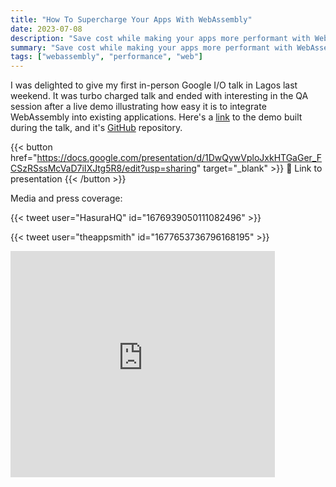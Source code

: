 ```yaml
---
title: "How To Supercharge Your Apps With WebAssembly"
date: 2023-07-08
description: "Save cost while making your apps more performant with WebAssembly"
summary: "Save cost while making your apps more performant with WebAssembly"
tags: ["webassembly", "performance", "web"]
---
```


I was delighted to give my first in-person Google I/O talk in Lagos last weekend. It was
turbo charged talk and ended with interesting in the QA session after a live
demo illustrating how easy it is to integrate WebAssembly into existing
applications. Here's a [link](https://wasm-fib-calculator.netlify.app/) to the demo built during the talk, and it's [GitHub](https://github.com/megaconfidence/wasm-fib-calculator)
repository.

{{< button href="https://docs.google.com/presentation/d/1DwQywVploJxkHTGaGer_FCSzRSssMcVaD7iIXJtg5R8/edit?usp=sharing" target="_blank" >}}
🔗 Link to presentation
{{< /button >}}

Media and press coverage:

{{< tweet user="HasuraHQ" id="1676939050111082496" >}}

{{< tweet user="theappsmith" id="1677653736796168195" >}}

<iframe src="https://www.linkedin.com/embed/feed/update/urn:li:share:7084074410176843776" allowfullscreen="" title="Embedded post" width="84%" height="362" frameborder="0"></iframe>
<!---->
<!-- ## Summary -->
<!---->
<!-- WebAssembly is an awesome new technology (released in 2015) that many developers are unaware of, although bringing a lot of cost savings and performance benefits to the table. But what is WebAssembly? WebAssembly is a compilation target for other programming languages (C, C++, Python, Rust, Java), enabling the execution of these languages in a secure sandbox either on the server or in the browser environment. -->
<!---->
<!-- WebAssembly unlocks a lot of potentials because it is designed to be lightweight and performant. Thus, WebAssembly is able to execute programs at near native speeds even while running in a browser environment, enabling programs built with WebAssembly to be over eight times faster than their JavaScript counterparts. -->
<!---->
<!-- WebAssembly also offers a beautiful interface for containerization. Because all programs executed in WebAssembly are completely isolated from the host, applications can be executed more securely (as they specifically need to request io, network & storage access), and deployed easily because all program dependencies are contained in its modules. On this point, WebAssembly containers are more secure, faster and less resource intensive than today's industry standard for containerization technology. -->
<!---->
<!-- Perhaps, the best part of WebAssembly is that developers do not need to learn a new tech stack or programming language to benefit from it. Since all major programming languages can be compiled into WebAssembly, developers can stick to the languages they know and love while benefiting from all the features that WebAssembly offers. It's a win-win. -->
<!---->
<!-- That said, WebAssembly is a relatively new technology and still have a few rough edges, but each day we see new tech giants adopt it, and that goes to show how promising WebAssembly is. -->
